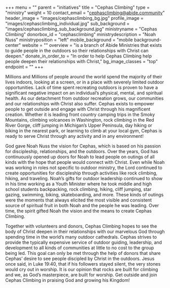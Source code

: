 +++
menu = ""
parent = "initiatives"
title = "Cephas Climbing"
type = "ministry"
weight = 10
contact_email = "cephasclimbing@abide.community"
header_image = "images/cephasclimbing_bg.jpg"
profile_image = "images/cephasclimbing_individual.jpg"
sub_background = "images/cephasclimbing_sub_background.jpg"
ministryname = "Cephas Climbing"
donorbox_id = "cephasclimbing"
ministrydescription = "Noah Nuss"
ministryposition = "left"
mobile_background = "mobile background-center"
website = ""
overview = "is a branch of Abide Ministries that exists to guide people in the outdoors so their relationships with Christ can deepen."
donate_in_order_to = "In order to help Cephas Climbing help people deepen their relationships with Christ,"
bg_image_classes = "top"
endpoint = ""
+++

Millions and Millions of people around the world spend the majority of their lives indoors, looking at a screen, or in a place with severely limited outdoor opportunities. Lack of time spent recreating outdoors is proven to have a significant negative impact on an individual’s physical, mental, and spiritual health. As our detachment from outdoor recreation grows, our communities and our relationships with Christ also suffer. Cephas exists to empower people to get outside and engage with Christ through his magnificent creation. Whether it is leading front country camping trips in the Smoky Mountains, climbing volcanoes in Washington, rock climbing in the Red River Gorge, cliff jumping in Michigan’s Upper Peninsula, day hiking or biking in the nearest park, or learning to climb at your local gym, Cephas is ready to serve Christ through any activity and in any environment!

God gave Noah Nuss the vision for Cephas, which is based on his passion for discipleship, relationships, and the outdoors. Over the years, God has continuously opened up doors for Noah to lead people on outings of all kinds with the hope that people would connect with Christ. Even while Noah was working in roles not specific to outdoor ministry, the Lord continued to create opportunities for discipleship through activities like rock climbing, hiking, and traveling. Noah’s gifts for outdoor leadership continued to show in his time working as a Youth Minister where he took middle and high school students backpacking, rock climbing, hiking, cliff jumping, star gazing, swimming, biking, skateboarding, and more. These kinds of outings were the moments that always elicited the most visible and consistent source of spiritual fruit in
both Noah and the people he was leading. Over time, the spirit gifted Noah the vision and the means to create Cephas Climbing.

Together with volunteers and donors, Cephas Climbing hopes to see the body of Christ deepen in their relationships with our marvelous God through spending time in the world’s many outdoor cathedrals. Cephas strives to provide the typically expensive service of outdoor guiding, leadership, and development to all kinds of communities at little to no cost to the group being led. This goal can only be met through the help of donors that share Cephas’ desire to see people discipled by Christ in the outdoors. Jesus once said, in Luke 19:40, that if his followers stayed silent, the very stones would cry out in worship. It is our opinion that rocks are built for climbing and we, as God’s masterpiece, are built for worship. Get outside and join Cephas Climbing in praising God and growing his Kingdom!